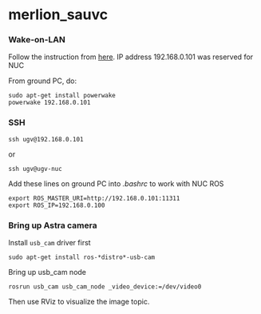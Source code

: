 # merlion_sauvc
### Wake-on-LAN
Follow the instruction from [here](http://kodi.wiki/view/HOW-TO:Set_up_Wake-on-LAN_for_Ubuntu).
IP address 192.168.0.101 was reserved for NUC

From ground PC, do:
```
sudo apt-get install powerwake
powerwake 192.168.0.101
```

### SSH
```
ssh ugv@192.168.0.101
```
or
```
ssh ugv@ugv-nuc
```

Add these lines on ground PC into *.bashrc* to work with NUC ROS
```
export ROS_MASTER_URI=http://192.168.0.101:11311
export ROS_IP=192.168.0.100
```

### Bring up Astra camera
Install `usb_cam` driver first
```
sudo apt-get install ros-*distro*-usb-cam
```
Bring up usb_cam node
```
rosrun usb_cam usb_cam_node _video_device:=/dev/video0
```
Then use RViz to visualize the image topic.
